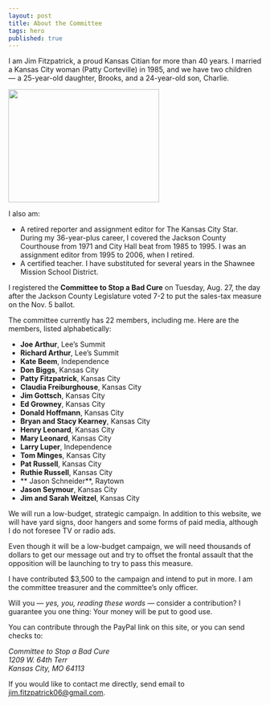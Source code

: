 ```yaml
---
layout: post
title: About the Committee
tags: hero
published: true
---
```


I am Jim Fitzpatrick, a proud Kansas Citian for more than 40 years. I married a Kansas City woman (Patty Corteville) in 1985, and we have two children — a 25-year-old daughter, Brooks, and a 24-year-old son, Charlie.

<img src="{{ site.baseurl }}/img/jimfitz.jpg" width="300" height="225" />

I also am:

- A retired reporter and assignment editor for The Kansas City Star. During my 36-year-plus career, I covered the Jackson County Courthouse from 1971 and City Hall beat from 1985 to 1995. I was an assignment editor from 1995 to 2006, when I retired.
- A certified teacher. I have substituted for several years in the Shawnee Mission School District.

I registered the **Committee to Stop a Bad Cure** on Tuesday, Aug. 27, the day after the Jackson County Legislature voted 7-2 to put the sales-tax measure on the Nov. 5 ballot. 

The committee currently has 22 members, including me. Here are the members, listed alphabetically: 

- **Joe Arthur**, Lee’s Summit
- **Richard Arthur**, Lee’s Summit
- **Kate Beem**, Independence
- **Don Biggs**, Kansas City
- **Patty Fitzpatrick**, Kansas City
- **Claudia Freiburghouse**, Kansas City
- **Jim Gottsch**, Kansas City
- **Ed Growney**, Kansas City
- **Donald Hoffmann**, Kansas City
- **Bryan and Stacy Kearney**, Kansas City
- **Henry Leonard**, Kansas City
- **Mary Leonard**, Kansas City
- **Larry Luper**, Independence
- **Tom Minges**, Kansas City
- **Pat Russell**, Kansas City
- **Ruthie Russell**, Kansas City
- ** Jason Schneider**, Raytown
- **Jason Seymour**, Kansas City 
- **Jim and Sarah Weitzel**, Kansas City

We will run a low-budget, strategic campaign. In addition to this website, we will have yard signs, door hangers and some forms of paid media, although I do not foresee TV or radio ads.

Even though it will be a low-budget campaign, we will need thousands of dollars to get our message out and try to offset the frontal assault that the opposition will be launching to try to pass this measure. 

I have contributed $3,500 to the campaign and intend to put in more. I am the committee treasurer and the committee’s only officer.

Will you — *yes, you, reading these words* — consider a contribution? I guarantee you one thing: Your money will be put to good use.

You can contribute through the PayPal link on this site, or you can send checks to:

<address>
Committee to Stop a Bad Cure<br/>
1209 W. 64th Terr<br/>
Kansas City, MO  64113<br/>
</address>

If you would like to contact me directly, send email to <a href="mailto: jim.fitzpatrick06@gmail.com">jim.fitzpatrick06@gmail.com</a>.
